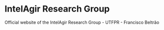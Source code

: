 # IntelAgir Research Group

Official website of the IntelAgir Research Group - UTFPR - Francisco Beltrão
